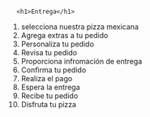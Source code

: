       <h1>Entrega</h1>
<ol>
    <li>selecciona nuestra pizza mexicana</li>
    <li>Agrega extras a tu pedido</li>
    <li>Personaliza tu pedido</li>
    <li>Revisa tu pedido</li>
    <li>Proporciona infromación de entrega</li>
    <li>Confirma tu pedido</li>
    <li>Realiza el pago</li>
    <li>Espera la entrega</li>
    <li>Recibe tu pedido</li>
    <li>Disfruta tu pizza</li>
</ol>